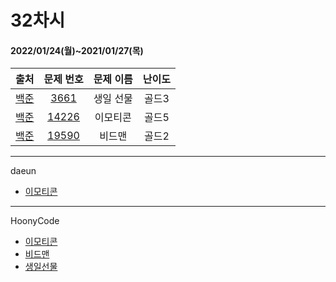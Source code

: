 # 32차시
#### 2022/01/24(월)~2021/01/27(목)

|               출처               |                   문제 번호                    |     문제 이름      | 난이도 |
| :------------------------------: | :--------------------------------------------: | :----------------: | :----: |
| [백준](https://www.acmicpc.net/) | [3661](https://www.acmicpc.net/problem/3661) | 생일 선물 | 골드3  |
| [백준](https://www.acmicpc.net/) | [14226](https://www.acmicpc.net/problem/14226) | 이모티콘 | 골드5 |
| [백준](https://www.acmicpc.net/) | [19590](https://www.acmicpc.net/problem/19590) | 비드맨 | 골드2 |

---

daeun
- [이모티콘](https://hoonycode.notion.site/026ea16cc4e74a1f8d6ed42491be96aa)



---
HoonyCode  

- [이모티콘](https://hoonycode.notion.site/c0030f16e3e74e489e54317359b98d33)
- [비드맨](https://hoonycode.notion.site/00848c1f58e447f68598a0ca3daead50)
- [생일선물](https://hoonycode.notion.site/63250702a103479a92e54b011f42b448)
